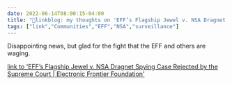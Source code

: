 ```yaml
---
date: 2022-06-14T08:00:15-04:00
title: "🔗linkblog: my thoughts on 'EFF’s Flagship Jewel v. NSA Dragnet Spying Case Rejected by the Supreme Court | Electronic Frontier Foundation'"
tags: ["link","Communities","EFF","NSA","surveillance"]
---
```

Disappointing news, but glad for the fight that the EFF and others are waging.
 

[link to 'EFF’s Flagship Jewel v. NSA Dragnet Spying Case Rejected by the Supreme Court | Electronic Frontier Foundation'](https://www.eff.org/deeplinks/2022/06/effs-flagship-jewel-v-nsa-dragnet-spying-case-rejected-supreme-court)
